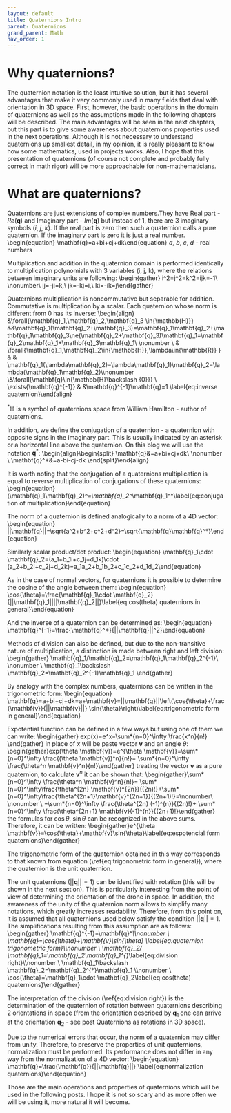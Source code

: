 ```yaml
---
layout: default
title: Quaternions Intro
parent: Quaternions
grand_parent: Math
nav_order: 1
---
```


# Why quaternions?

The quaternion notation is the least intuitive solution, but it has several advantages that make it very commonly used in many fields that deal with orientation in 3D space. First, however, the basic operations in the domain of quaternions as well as the assumptions made in the following chapters will be described. The main advantages will be seen in the next chapters, but this part is to give some awareness about quaternions properties used in the next operations. Although it is not necessary to understand quaternions up smallest detail, in my opinion, it is really pleasant to know how some mathematics, used in projects works. Also, I hope that this presentation of quaternions (of course not complete and probably fully correct in math rigor) will be more approachable for non-mathematicians.

# What are quaternions?

Quaternions are just extensions of complex numbers.They have Real part - $Re(\mathbf{q})$ and Imaginary part - $Im(\mathbf{q})$ but instead of 1, there are 3 imaginary symbols ($i,\ j,\ k$). If the real part is zero then such a quaternion calls a pure quaternion. If the imaginary part is zero it is just a real number.
\begin{equation} \mathbf{q}=a+bi+cj+dk\end{equation}
$a,\ b,\ c,\ d$ - real numbers

Multiplication and addition in the quaternion domain is performed identically to multiplication polynomials with 3 variables (i, j, k), where the relations between imaginary units are following:
\begin{gather} i^2=j^2=k^2=ijk=-1\\ \nonumber\\ ij=-ji=k,\ jk=-kj=i,\ ki=-ik=j\end{gather}

Quaternions multiplication is noncommutative but separable for addition. Commutative is multiplication by a scalar. Each quaternion whose norm is different from 0 has its inverse:
\begin{align} &\forall{\mathbf{q}\_1,\mathbf{q}\_2,\mathbf{q}\_3 \in{\mathbb{H}}} &&\mathbf{q}\_1(\mathbf{q}\_2+\mathbf{q}\_3)=\mathbf{q}\_1\mathbf{q}\_2+\mathbf{q}\_1\mathbf{q}\_3\ne(\mathbf{q}\_2+\mathbf{q}\_3)\mathbf{q}\_1=\mathbf{q}\_2\mathbf{q}\_1+\mathbf{q}\_3\mathbf{q}\_1\\ \nonumber \\ & \forall{\mathbf{q}\_1,\mathbf{q}\_2\in{\mathbb{H}},\lambda\in{\mathbb{R}} } & & \mathbf{q}\_1(\lambda\mathbf{q}\_2)=\lambda\mathbf{q}\_1)\mathbf{q}\_2=\lambda(\mathbf{q}\_1\mathbf{q}\_2)\\\nonumber \\&\forall{\mathbf{q}\in{\mathbb{H}\backslash \{0\}}} \ \exists{\mathbf{q}^{-1}} & &\mathbf{q}^{-1}\mathbf{q}=1 \label{eq:inverse quaternion}\end{align}

$^* \mathbb{H}$ is a symbol of quaternions space from William Hamilton - author of quaternions.

In addition, we define the conjugation of a quaternion - a quaternion with opposite signs in the imaginary part. This is usually indicated by an asterisk or a horizontal line above the quaternion. On this blog we will use the notation $\mathbf{q}^*$:
\begin{align}\begin{split} \mathbf{q}&=a+bi+cj+dk\\ \nonumber \\ \mathbf{q}^\*&=a-bi-cj-dk \end{split}\end{align}

It is worth noting that the conjugation of a quaternions multiplication is equal to reverse multiplication of conjugations of these quaternions:
\begin{equation} (\mathbf{q}\_1\mathbf{q}\_2)^_=\mathbf{q}\_2^_\mathbf{q}\_1^\*\label{eq:conjugation of multiplication}\end{equation}

The norm of a quaternion is defined analogically to a norm of a 4D vector:
\begin{equation} ||\mathbf{q}||=\sqrt{a^2+b^2+c^2+d^2}=\sqrt{\mathbf{q}\mathbf{q}^\*}\end{equation}

Similarly scalar product/dot product:
\begin{equation} \mathbf{q}\_1\cdot \mathbf{q}\_2=(a_1+b_1i+c_1j+d_1k)\cdot (a_2+b_2i+c_2j+d_2k)=a_1a_2+b_1b_2+c_1c_2+d_1d_2\end{equation}

As in the case of normal vectors, for quaternions it is possible to determine the cosine of the angle between them:
\begin{equation} \cos{\theta}=\frac{\mathbf{q}\_1\cdot \mathbf{q}\_2}{||\mathbf{q}\_1||||\mathbf{q}\_2||}\label{eq:cos(theta) quaternions in general}\end{equation}

And the inverse of a quaternion can be determined as:
\begin{equation} \mathbf{q}^{-1}=\frac{\mathbf{q}^\*}{||\mathbf{q}||^2}\end{equation}

Methods of division can also be defined, but due to the non-transitive nature of multiplication, a distinction is made between right and left division:
\begin{gather} \mathbf{q}\_1/\mathbf{q}\_2=\mathbf{q}\_1\mathbf{q}\_2^{-1}\\ \nonumber \\ \mathbf{q}\_1\backslash \mathbf{q}\_2=\mathbf{q}\_2^{-1}\mathbf{q}\_1 \end{gather}

By analogy with the complex numbers, quaternions can be written in the trigonometric form:
\begin{equation} \mathbf{q}=a+bi+cj+dk=a+\mathbf{v}=||\mathbf{q}||\left(\cos{\theta}+\frac{\mathbf{v}}{||\mathbf{v}||} \sin{\theta}\right)\label{eq:trigonometric form in general}\end{equation}

Expotential function can be defined in a few ways but using one of them we can write:
\begin{gather} exp(x)=e^x=\sum*{n=0}^\infty \frac{x^n}{n!} \end{gather}
in place of $x$ will be paste vector $\mathbf{v}$ and an angle $\theta$:
\begin{gather}exp(\theta \mathbf{v})=e^{\theta \mathbf{v}}=\sum*{n=0}^\infty \frac{(\theta \mathbf{v})^n}{n!}= \sum*{n=0}^\infty \frac{\theta^n \mathbf{v}^n}{n!}\end{gather}
treating the vector $\mathbf{v}$ as a pure quaternion, to calculate $\mathbf{v}^n$ it can be shown that:
\begin{gather}\sum*{n=0}^\infty \frac{\theta^n \mathbf{v}^n}{n!}= \sum*{n=0}^\infty\frac{\theta^{2n} \mathbf{v}^{2n}}{(2n)!}+\sum*{n=0}^\infty\frac{\theta^{2n+1}\mathbf{v}^{2n+1}}{(2n+1)!}=\nonumber\\ \nonumber \\ =\sum*{n=0}^\infty \frac{\theta^{2n} (-1)^{n}}{(2n)!}+ \sum*{n=0}^\infty \frac{\theta^{2n+1} \mathbf{v}(-1)^{n}}{(2n+1)!}\end{gather}
the formulas for $\cos{\theta},\ \sin{\theta}$ can be recognized in the above sums. Therefore, it can be written:
\begin{gather}e^{\theta \mathbf{v}}=\cos{\theta}+\mathbf{v}\sin{\theta}\label{eq:espotencial form quaternions}\end{gather}

The trigonometric form of the quaternion obtained in this way corresponds to that known from equation (\ref{eq:trigonometric form in general}), where the quaternion is the unit quaternion.

The unit quaternions ($||\mathbf{q}|| = 1$) can be identified with rotation (this will be shown in the next section). This is particularly interesting from the point of view of determining the orientation of the drone in space. In addition, the awareness of the unity of the quaternion norm allows to simplify many notations, which greatly increases readability. Therefore, from this point on, it is assumed that all quaternions used below satisfy the condition $||\mathbf{q}|| = 1$.
The simplifications resulting from this assumption are as follows:
\begin{gather} \mathbf{q}^{-1}=\mathbf{q}^_\\\nonumber \\ \mathbf{q}=\cos{\theta}+\mathbf{v}\sin{\theta} \label{eq:quaternion trigonometric form}\\\nonumber \\ \mathbf{q}\_2/ \mathbf{q}\_1=\mathbf{q}\_2\mathbf{q}\_1^{_}\label{eq:division right}\\\nonumber \\ \mathbf{q}\_1\backslash \mathbf{q}\_2=\mathbf{q}\_2^{\*}\mathbf{q}\_1 \\\nonumber \\ \cos{\theta}=\mathbf{q}\_1\cdot \mathbf{q}\_2\label{eq:cos(theta) quaternions}\end{gather}

The interpretation of the division (\ref{eq:division right}) is the determination of the quaternion of rotation between quaternions describing 2 orientations in space (from the orientation described by $\mathbf{q}_1$ one can arrive at the orientation $\mathbf{q}_2$ - see post Quaternions as rotations in 3D space).

Due to the numerical errors that occur, the norm of a quaternion may differ from unity. Therefore, to preserve the properties of unit quaternions, normalization must be performed. Its performance does not differ in any way from the normalization of a 4D vector:
\begin{equation} \mathbf{q}=\frac{\mathbf{q}}{||\mathbf{q}||} \label{eq:normalization quaternions}\end{equation}

Those are the main operations and properties of quaternions which will be used in the following posts. I hope it is not so scary and as more often we will be using it, more natural it will become.

